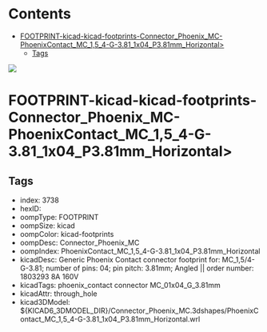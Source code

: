 



Contents
========

* [FOOTPRINT-kicad-kicad-footprints-Connector_Phoenix_MC-PhoenixContact_MC_1,5_4-G-3.81_1x04_P3.81mm_Horizontal>](#footprint-kicad-kicad-footprints-connector_phoenix_mc-phoenixcontact_mc_15_4-g-381_1x04_p381mm_horizontal)
	* [Tags](#tags)
  
![][im]
# FOOTPRINT-kicad-kicad-footprints-Connector_Phoenix_MC-PhoenixContact_MC_1,5_4-G-3.81_1x04_P3.81mm_Horizontal>

## Tags

- index: 3738
- hexID: 
- oompType: FOOTPRINT
- oompSize: kicad
- oompColor: kicad-footprints
- oompDesc: Connector_Phoenix_MC
- oompIndex: PhoenixContact_MC_1,5_4-G-3.81_1x04_P3.81mm_Horizontal
- kicadDesc: Generic Phoenix Contact connector footprint for: MC_1,5/4-G-3.81; number of pins: 04; pin pitch: 3.81mm; Angled || order number: 1803293 8A 160V
- kicadTags: phoenix_contact connector MC_01x04_G_3.81mm
- kicadAttr: through_hole
- kicad3DModel: ${KICAD6_3DMODEL_DIR}/Connector_Phoenix_MC.3dshapes/PhoenixContact_MC_1,5_4-G-3.81_1x04_P3.81mm_Horizontal.wrl



[im]: image.png
